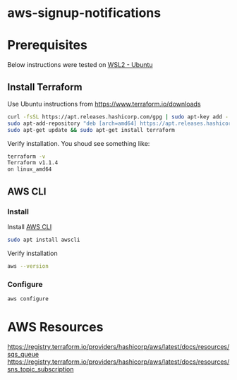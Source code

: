 # aws-signup-notifications

# Prerequisites
Below instructions were tested on [WSL2 - Ubuntu](https://ubuntu.com/wsl)
## Install Terraform
Use Ubuntu instructions from https://www.terraform.io/downloads
```bash
curl -fsSL https://apt.releases.hashicorp.com/gpg | sudo apt-key add -
sudo apt-add-repository "deb [arch=amd64] https://apt.releases.hashicorp.com $(lsb_release -cs) main"
sudo apt-get update && sudo apt-get install terraform
```

Verify installation. You shoud see something like:
```bash
terraform -v
Terraform v1.1.4
on linux_amd64
```

## AWS CLI
### Install
Install [AWS CLI](https://aws.amazon.com/cli/)
```bash
sudo apt install awscli
```

Verify installation
```bash
aws --version
```
### Configure
```bash
aws configure
```

# AWS Resources
https://registry.terraform.io/providers/hashicorp/aws/latest/docs/resources/sqs_queue  
https://registry.terraform.io/providers/hashicorp/aws/latest/docs/resources/sns_topic_subscription
